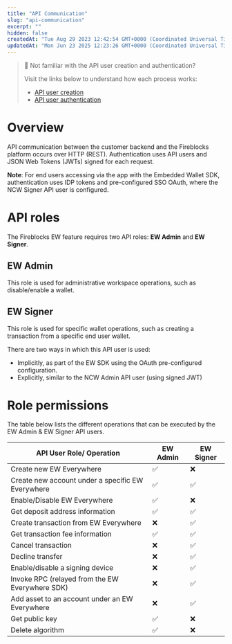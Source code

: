 ```yaml
---
title: "API Communication"
slug: "api-communication"
excerpt: ""
hidden: false
createdAt: "Tue Aug 29 2023 12:42:54 GMT+0000 (Coordinated Universal Time)"
updatedAt: "Mon Jun 23 2025 12:23:26 GMT+0000 (Coordinated Universal Time)"
---
```

> 🚧 Not familiar with the API user creation and authentication?
> 
> Visit the links below to understand how each process works:
> 
> - [API user creation](https://developers.fireblocks.com/docs/quickstart#api-user-creation)
> - [API user authentication](https://developers.fireblocks.com/reference/signing-a-request-jwt-structure)

# Overview

API communication between the customer backend and the Fireblocks platform occurs over HTTP (REST). Authentication uses API users and JSON Web Tokens (JWTs) signed for each request.

**Note**: For end users accessing via the app with the Embedded Wallet SDK, authentication uses IDP tokens and pre-configured SSO OAuth, where the NCW Signer API user is configured.

# API roles

The Fireblocks EW feature requires two API roles: **EW Admin** and **EW Signer**.

## EW Admin

This role is used for administrative workspace operations, such as disable/enable a wallet.

## EW Signer

This role is used for specific wallet operations, such as creating a transaction from a specific end user wallet.

There are two ways in which this API user is used:

- Implicitly, as part of the EW SDK using the OAuth pre-configured configuration.
- Explicitly, similar to the NCW Admin API user (using signed JWT)

# Role permissions

The table below lists the different operations that can be executed by the EW Admin & EW Signer API users.

| API User Role/ Operation                          | EW Admin | EW Signer |
| ------------------------------------------------- | -------- | --------- |
| Create new EW Everywhere                          | ✅        | ❌         |
| Create new account under a specific EW Everywhere | ✅        | ✅         |
| Enable/Disable EW Everywhere                      | ✅        | ❌         |
| Get deposit address information                   | ✅        | ✅         |
| Create transaction from EW Everywhere             | ❌        | ✅         |
| Get transaction fee information                   | ✅        | ✅         |
| Cancel transaction                                | ❌        | ✅         |
| Decline transfer                                  | ❌        | ✅         |
| Enable/disable a signing device                   | ❌        | ✅         |
| Invoke RPC (relayed from the EW Everywhere SDK)   | ❌        | ✅         |
| Add asset to an account under an EW Everywhere    | ❌        | ✅         |
| Get public key                                    | ✅        | ❌         |
| Delete algorithm                                  | ✅        | ❌         |
